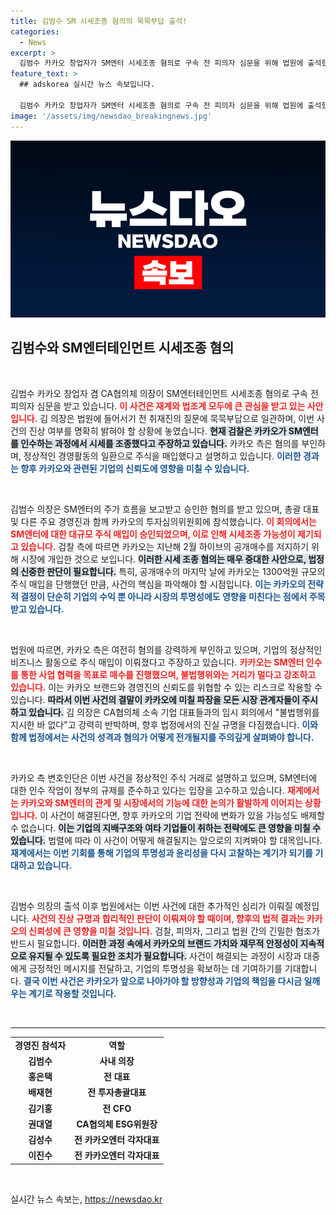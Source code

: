 ```yaml
---
title: 김범수 SM 시세조종 혐의의 묵묵부답 출석!
categories:
  - News
excerpt: >
  김범수 카카오 창업자가 SM엔터 시세조종 혐의로 구속 전 피의자 심문을 위해 법원에 출석했다. 검찰은 카카오가 하이브의 공개매수를 저지하기 위해 불법적으로 주가를 조작했다고 주장하며, 김 의장은 혐의를 부인하고 있다. 사건의 전말이 궁금하다면 클릭해 확인하세요!
feature_text: >
  ## adskorea 실시간 뉴스 속보입니다.

  김범수 카카오 창업자가 SM엔터 시세조종 혐의로 구속 전 피의자 심문을 위해 법원에 출석했다. 검찰은 카카오가 하이브의 공개매수를 저지하기 위해 불법적으로 주가를 조작했다고 주장하며, 김 의장은 혐의를 부인하고 있다. 사건의 전말이 궁금하다면 클릭해 확인하세요!
image: '/assets/img/newsdao_breakingnews.jpg'
---
```


<p><img src="/assets/img/newsdao_breakingnews.jpg" alt="adskorea 속보" /></p>

<h2 data-ke-size="size26">김범수와 SM엔터테인먼트 시세조종 혐의</h2>

<p data-ke-size="size16">&nbsp;</p>

<p>김범수 카카오 창업자 겸 CA협의체 의장이 SM엔터테인먼트 시세조종 혐의로 구속 전 피의자 심문을 받고 있습니다. <b><span style="color: #ee2323;">이 사건은 재계와 법조계 모두에 큰 관심을 받고 있는 사안입니다.</span></b> 김 의장은 법원에 들어서기 전 취재진의 질문에 묵묵부답으로 일관하며, 이번 사건의 진상 여부를 명확히 밝혀야 할 상황에 놓였습니다. <b><span style="background-color: #21538527;">현재 검찰은 카카오가 SM엔터를 인수하는 과정에서 시세를 조종했다고 주장하고 있습니다.</span></b> 카카오 측은 혐의를 부인하며, 정상적인 경영활동의 일환으로 주식을 매입했다고 설명하고 있습니다. <b><span style="color: #1a5490;">이러한 경과는 향후 카카오와 관련된 기업의 신뢰도에 영향을 미칠 수 있습니다.</span></b></p>

<p data-ke-size="size16">&nbsp;</p>

<p>김범수 의장은 SM엔터의 주가 흐름을 보고받고 승인한 혐의를 받고 있으며, 총괄 대표 및 다른 주요 경영진과 함께 카카오의 투자심의위원회에 참석했습니다. <b><span style="color: #ee2323;">이 회의에서는 SM엔터에 대한 대규모 주식 매입이 승인되었으며, 이로 인해 시세조종 가능성이 제기되고 있습니다.</span></b> 검찰 측에 따르면 카카오는 지난해 2월 하이브의 공개매수를 저지하기 위해 시장에 개입한 것으로 보입니다. <b><span style="background-color: #21538527;">이러한 시세 조종 혐의는 매우 중대한 사안으로, 법정의 신중한 판단이 필요합니다.</span></b> 특히, 공개매수의 마지막 날에 카카오는 1300억원 규모의 주식 매입을 단행했던 만큼, 사건의 핵심을 파악해야 할 시점입니다. <b><span style="color: #1a5490;">이는 카카오의 전략적 결정이 단순히 기업의 수익 뿐 아니라 시장의 투명성에도 영향을 미친다는 점에서 주목받고 있습니다.</span></b></p>

<p data-ke-size="size16">&nbsp;</p>

<p>법원에 따르면, 카카오 측은 여전히 혐의를 강력하게 부인하고 있으며, 기업의 정상적인 비즈니스 활동으로 주식 매입이 이뤄졌다고 주장하고 있습니다. <b><span style="color: #ee2323;">카카오는 SM엔터 인수를 통한 사업 협력을 목표로 매수를 진행했으며, 불법행위와는 거리가 멀다고 강조하고 있습니다.</span></b> 이는 카카오 브랜드와 경영진의 신뢰도를 위협할 수 있는 리스크로 작용할 수 있습니다. <b><span style="background-color: #21538527;">따라서 이번 사건의 결말이 카카오에 미칠 파장을 모든 시장 관계자들이 주시하고 있습니다.</span></b> 김 의장은 CA협의체 소속 기업 대표들과의 임시 회의에서 "불법행위를 지시한 바 없다"고 강력히 반박하며, 향후 법정에서의 진실 규명을 다짐했습니다. <b><span style="color: #1a5490;">이와 함께 법정에서는 사건의 성격과 혐의가 어떻게 전개될지를 주의깊게 살펴봐야 합니다.</span></b></p>

<p data-ke-size="size16">&nbsp;</p>

<p>카카오 측 변호인단은 이번 사건을 정상적인 주식 거래로 설명하고 있으며, SM엔터에 대한 인수 작업이 정부의 규제를 준수하고 있다는 입장을 고수하고 있습니다. <b><span style="color: #ee2323;">재계에서는 카카오와 SM엔터의 관계 및 시장에서의 기능에 대한 논의가 활발하게 이어지는 상황입니다.</span></b> 이 사건이 해결된다면, 향후 카카오의 기업 전략에 변화가 있을 가능성도 배제할 수 없습니다. <b><span style="background-color: #21538527;">이는 기업의 지배구조와 여타 기업들이 취하는 전략에도 큰 영향을 미칠 수 있습니다.</span></b> 법렬에 따라 이 사건이 어떻게 해결될지는 앞으로의 지켜봐야 할 대목입니다. <b><span style="color: #1a5490;">재계에서는 이번 기회를 통해 기업의 투명성과 윤리성을 다시 고찰하는 계기가 되기를 기대하고 있습니다.</span></b></p>

<p data-ke-size="size16">&nbsp;</p>

<p>김범수 의장의 출석 이후 법원에서는 이번 사건에 대한 추가적인 심리가 이뤄질 예정입니다. <b><span style="color: #ee2323;">사건의 진상 규명과 합리적인 판단이 이뤄져야 할 때이며, 향후의 법적 결과는 카카오의 신뢰성에 큰 영향을 미칠 것입니다.</span></b> 검찰, 피의자, 그리고 법원 간의 긴밀한 협조가 반드시 필요합니다. <b><span style="background-color: #21538527;">이러한 과정 속에서 카카오의 브랜드 가치와 재무적 안정성이 지속적으로 유지될 수 있도록 필요한 조치가 필요합니다.</span></b> 사건이 해결되는 과정이 시장과 대중에게 긍정적인 메시지를 전달하고, 기업의 투명성을 확보하는 데 기여하기를 기대합니다. <b><span style="color: #1a5490;">결국 이번 사건은 카카오가 앞으로 나아가야 할 방향성과 기업의 책임을 다시금 일깨우는 계기로 작용할 것입니다.</span></b></p>

<p data-ke-size="size16">&nbsp;</p>

<hr>

<table style="width: 100%;">
    <tbody>
        <tr>
            <td style="text-align: center; height: 17px;"><b>경영진 참석자</b></td>
            <td style="text-align: center; height: 17px;"><b>역할</b></td>
        </tr>
        <tr>
            <td style="text-align: center; height: 17px;"><b>김범수</b></td>
            <td style="text-align: center; height: 17px;"><b>사내 의장</b></td>
        </tr>
        <tr>
            <td style="text-align: center; height: 17px;"><b>홍은택</b></td>
            <td style="text-align: center; height: 17px;"><b>전 대표</b></td>
        </tr>
        <tr>
            <td style="text-align: center; height: 17px;"><b>배재현</b></td>
            <td style="text-align: center; height: 17px;"><b>전 투자총괄대표</b></td>
        </tr>
        <tr>
            <td style="text-align: center; height: 17px;"><b>김기홍</b></td>
            <td style="text-align: center; height: 17px;"><b>전 CFO</b></td>
        </tr>
        <tr>
            <td style="text-align: center; height: 17px;"><b>권대열</b></td>
            <td style="text-align: center; height: 17px;"><b>CA협의체 ESG위원장</b></td>
        </tr>
        <tr>
            <td style="text-align: center; height: 17px;"><b>김성수</b></td>
            <td style="text-align: center; height: 17px;"><b>전 카카오엔터 각자대표</b></td>
        </tr>
        <tr>
            <td style="text-align: center; height: 17px;"><b>이진수</b></td>
            <td style="text-align: center; height: 17px;"><b>전 카카오엔터 각자대표</b></td>
        </tr>
    </tbody>
</table>

<p data-ke-size="size16">&nbsp;</p>
실시간 뉴스 속보는, <a href="https://newsdao.kr" rel="dofollow">https://newsdao.kr</a>


